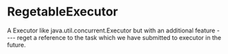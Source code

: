 # RegetableExecutor
A Executor like java.util.concurrent.Executor but with an additional feature ---- reget a reference to the task which we have submitted to executor in the future.
